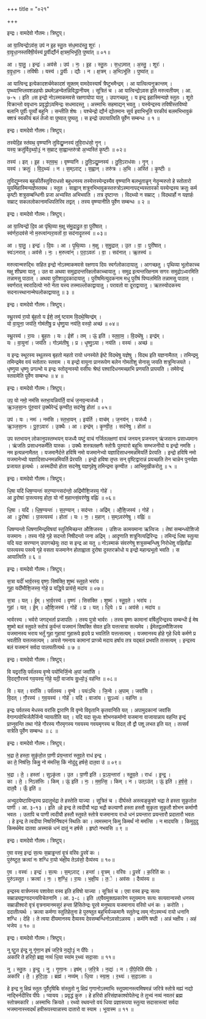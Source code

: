 +++
title = "०२१"

+++


इन्द्रः। वामदेवो गौतमः। त्रिष्टुप्।

आ या॒त्विन्द्रोऽव॑स॒ उप॑ न इ॒ह स्तु॒तः स॑ध॒माद॑स्तु॒ शूरः॑ ।  
वा॒वृ॒धा॒नस्तवि॑षी॒र्यस्य॑ पू॒र्वीर्द्यौर्न क्ष॒त्रम॒भिभू॑ति॒ पुष्या॑त् ॥ ०१॥

आ । या॒तु॒ । इन्द्रः॑ । अव॑से । उप॑ । नः॒ । इ॒ह । स्तु॒तः । स॒ध॒ऽमात् । अ॒स्तु॒ । शूरः॑ ।  
व॒वृ॒धा॒नः । तवि॑षीः । यस्य॑ । पू॒र्वीः । द्यौः । न । क्ष॒त्रम् । अ॒भिऽभू॑ति । पुष्या॑त् ॥

आ यात्विन्द्र इत्येकादशर्चमेकादशं सूक्तम् वामदेवस्यार्षं त्रैष्टुभमैन्द्रम् । आ यात्वित्यनुक्रान्तम् । पृष्थ्याभिप्लवशडहयोः प्रथमेऽहन्येतन्निविद्धानीयम् । सूत्रितं च । आ यात्विन्द्रोऽवस इति मरुत्वतीयम् । आ. ७-५ । इति ॥स इन्द्रो नोऽस्माकमवसे रक्षणायोपा यातु । उपागच्छतु । य इन्द्र इहास्मिन्यज्ञे स्तुतः । शूरो विक्रान्तो ववृधानः प्रवृद्धोऽयमिन्द्रः सधमादस्तु । अस्माभिः सहमाद्यन् भवतु । यस्येन्द्रस्य तविषीस्तविष्यो बलानि पूर्वीः पूर्व्यो बहूनि । सन्तीति शेषः । यश्चेन्द्रो द्यौर्न द्योतमानः सूर्य इवाभिभूति परकीयं बलमभिभावुकं क्शत्रं स्वकीयं बलं तेजो वा पुष्यात् पुष्यतु । स इन्द्रो उपायात्विति पूर्वेण सम्बन्धः ॥ १ ॥

इन्द्रः। वामदेवो गौतमः। त्रिष्टुप्।

तस्येदि॒ह स्त॑वथ॒ वृष्ण्या॑नि तुविद्यु॒म्नस्य॑ तुवि॒राध॑सो॒ नॄन् ।  
यस्य॒ क्रतु॑र्विद॒थ्यो॒३॒॑ न स॒म्राट् सा॒ह्वान्तरु॑त्रो अ॒भ्यस्ति॑ कृ॒ष्टीः ॥ ०२॥

तस्य॑ । इत् । इ॒ह । स्त॒व॒थ॒ । वृष्ण्या॑नि । तु॒वि॒ऽद्यु॒म्नस्य॑ । तु॒वि॒ऽराध॑सः । नॄन् ।  
यस्य॑ । क्रतुः॑ । वि॒द॒थ्यः॑ । न । स॒म्ऽराट् । स॒ह्वान् । तरु॑त्रः । अ॒भि । अस्ति॑ । कृ॒ष्टीः ॥

तुविद्युम्नस्य बहुकीर्तेस्तुविराधसो बहुधनस्य तस्येत्तस्येन्द्रस्यैव वृष्ण्यानि बलभूतान्नॄन् नेतॄन्मरुतो हे स्तोतारो यूयमिहास्मिन्यज्ञेस्तवथ । स्तुत । साह्वान् शत्रूनभिभावुकस्तरुत्रोऽस्मानापद्भ्यस्तारको यस्येन्द्रस्य क्रतुः कर्म कृष्टीः शत्रुसम्बन्धिनीः प्रजा अभ्यस्ति अभिभवति । तत्र दृष्टान्तः । विदथ्यो न सम्राट् । विदथार्हो न यज्ञार्हः सम्राट् सकललोकानामधिपतिरिव तद्वत् । तस्य वृष्ण्यानीति पूर्वेण सम्बन्धः ॥ २ ॥

इन्द्रः। वामदेवो गौतमः। त्रिष्टुप्।

आ या॒त्विन्द्रो॑ दि॒व आ पृ॑थि॒व्या म॒क्षू स॑मु॒द्रादु॒त वा॒ पुरी॑षात् ।  
स्व॑र्णरा॒दव॑से नो म॒रुत्वा॑न्परा॒वतो॑ वा॒ सद॑नादृ॒तस्य॑ ॥ ०३॥

आ । या॒तु॒ । इन्द्रः॑ । दि॒वः । आ । पृ॒थि॒व्याः । म॒क्षु । स॒मु॒द्रात् । उ॒त । वा॒ । पुरी॑षात् ।  
स्वः॑ऽनरात् । अव॑से । नः॒ । म॒रुत्वा॑न् । प॒रा॒ऽवतः॑ । वा॒ । सद॑नात् । ऋ॒तस्य॑ ॥

मरुत्वान्मरुद्भिः सहित इन्द्रो नोऽस्माकमवसे रक्षणाय दिवः स्वर्गलोकादायातु । आगच्छतु । पृथिव्या भूलोकाच्च मक्षु शीघ्रमा यातु । उत वा अथवा समुद्रादन्तरिक्षलोकाच्चायातु । समुद्र इत्यन्तरिक्षनाम सगरः समुद्रोऽध्वरमिति तन्नामसु पाठात् । अथवा पुरीशादुदकादायातु । पुरीषमित्युदकनाम मधु पुरीषं पिप्पलमिति तन्नामसु पाठात् । स्वर्णरात् स्वरादित्यो नरो नेता यस्य तस्माल्लोकाद्वायातु । परावतो वा दूराद्वायातु । ऋतस्योदकस्य सदनात्स्थानान्मेघलोकाद्वायातु ॥ ३ ॥

इन्द्रः। वामदेवो गौतमः। त्रिष्टुप्।

स्थू॒रस्य॑ रा॒यो बृ॑ह॒तो य ईशे॒ तमु॑ ष्टवाम वि॒दथे॒ष्विन्द्र॑म् ।  
यो वा॒युना॒ जय॑ति॒ गोम॑तीषु॒ प्र धृ॑ष्णु॒या नय॑ति॒ वस्यो॒ अच्छ॑ ॥ ०४॥

स्थू॒रस्य॑ । रा॒यः । बृ॒ह॒तः । यः । ईशे॑ । तम् । ऊं॒ इति॑ । स्त॒वा॒म॒ । वि॒दथे॑षु । इन्द्र॑म् ।  
यः । वा॒युना॑ । जय॑ति । गोऽम॑तीषु । प्र । धृ॒ष्णु॒ऽया । नय॑ति । वस्यः॑ । अच्छ॑ ॥

य इन्द्रः स्थूरस्य स्थूलस्य बृहतो महतो रायो धनस्येते ईष्टे विदथेषु यज्ञेषु । विदथ इति यज्ञनामैतत् । तमिन्द्रमु तमिन्द्रमेव वयं स्तोतारः स्तवाम । य इन्द्रो वायुना प्रानरूपेण बलेन गोमतीशु सेनासु जयति शत्रून्विजयते । धृष्णुया धृष्णुः प्रगल्भो य इन्द्रः स्तोतॄन्वस्यो वसीयः श्रेष्ठं पश्वादिधनमच्छाभि प्रणयति प्रापयति । तमेवेन्द्रं स्तवामेति पूर्वेण सम्बन्धः ॥ ४ ॥

इन्द्रः। वामदेवो गौतमः। त्रिष्टुप्।

उप॒ यो नमो॒ नम॑सि स्तभा॒यन्निय॑र्ति॒ वाचं॑ ज॒नय॒न्यज॑ध्यै ।  
ऋ॒ञ्ज॒सा॒नः पु॑रु॒वार॑ उ॒क्थैरेन्द्रं॑ कृण्वीत॒ सद॑नेषु॒ होता॑ ॥ ०५॥

उप॑ । यः । नमः॑ । नम॑सि । स्त॒भा॒यन् । इय॑र्ति । वाच॑म् । ज॒नय॑न् । यज॑ध्यै ।  
ऋ॒ञ्ज॒सा॒नः । पु॒रु॒ऽवारः॑ । उ॒क्थैः । आ । इन्द्र॑म् । कृ॒ण्वी॒त॒ । सद॑नेषु । होता॑ ॥

उप स्तभायन् लोकानुपस्तम्भयन् यजध्यै यष्टुं वाचं गर्जितलक्षणां वाचं जनयन् प्रजनयन् ऋंजसानः प्रसाध्यमानः । ऋंजतिः प्रसाधनकर्मेति यास्कः । उक्थैः शस्त्रलक्षणैः स्तोत्रैः पुरुवारो बहुभिः सम्भजनीयो य इन्द्रो नमसि । नम इत्यन्ननामैतत् । यजमानैर्दत्ते हविषि नमो यजमानेभ्यो यज्ञादिसाधनमन्नमियर्ति प्रेरयति । इन्द्रो हविषि नमो यजमानेभ्यो यज्ञादिसाधनमन्नमियर्ति प्रेरयति । इन्द्रो हविषा तृप्तः सन् वृष्टिद्वारान्नं प्रयच्छति तेन चान्नेन पुनर्यज्ञः प्रजायत इत्यर्थः । अस्मदीयो होता सदनेषु यज्ञगृहेषु तमिन्द्रमा कृण्वीत । आभिमुखीकरोतु ॥ ५ ॥

इन्द्रः। वामदेवो गौतमः। त्रिष्टुप्।

धि॒षा यदि॑ धिष॒ण्यन्तः॑ सर॒ण्यान्त्सद॑न्तो॒ अद्रि॑मौशि॒जस्य॒ गोहे॑ ।  
आ दु॒रोषाः॑ पा॒स्त्यस्य॒ होता॒ यो नो॑ म॒हान्त्सं॒वर॑णेषु॒ वह्निः॑ ॥ ०६॥

धि॒षा । यदि॑ । धि॒ष॒ण्यन्तः॑ । स॒र॒ण्यान् । सद॑न्तः । अद्रि॑म् । औ॒शि॒जस्य॑ । गोहे॑ ।  
आ । दु॒रोषाः॑ । पा॒स्त्यस्य॑ । होता॑ । यः । नः॒ । म॒हान् । स॒म्ऽवर॑णेषु । वह्निः॑ ॥

धिषण्यन्तो धिषणामिन्द्रविषयां स्तुतिमिच्छन्त औशिजस्य । उशिजः कामयमाना ऋत्विजः । तेषां सम्बन्ध्योशिजो यजमानः । तस्य गोहे गृहे सदन्तो निषीदन्तो जना अद्रिम् । आदृणाति शत्रूनित्यद्रिरिन्द्रः । तमिन्द्रं धिषा स्तुत्या यदि यदा सरण्यान् उपागच्छेयुः तदा स इन्द्र आ यतु ॥ नोऽस्माकं संवरणेषु शत्रुसम्बन्धिषु निरोधेशु वह्निर्वोढा पास्त्यस्य पस्त्ये गृहे वसता यजमानेन होताह्वाता दुरोषा दुस्तरक्रोधो य इन्द्रो महान्प्रभूतो भवति । स आयात्विति ॥ ६ ॥

इन्द्रः। वामदेवो गौतमः। त्रिष्टुप्।

स॒त्रा यदीं॑ भार्व॒रस्य॒ वृष्णः॒ सिष॑क्ति॒ शुष्मः॑ स्तुव॒ते भरा॑य ।  
गुहा॒ यदी॑मौशि॒जस्य॒ गोहे॒ प्र यद्धि॒ये प्राय॑से॒ मदा॑य ॥ ०७॥

स॒त्रा । यत् । ई॒म् । भा॒र्व॒रस्य॑ । वृष्णः॑ । सिस॑क्ति । शुष्मः॑ । स्तु॒व॒ते । भरा॑य ।  
गुहा॑ । यत् । ई॒म् । औ॒शि॒जस्य॑ । गोहे॑ । प्र । यत् । धि॒ये । प्र । अय॑से । मदा॑य ॥

भार्वरस्य । भर्वरो जगद्भर्ता प्रजापतिः । तस्य पुत्रो भार्वरः । तस्य वृष्णः कामानां वर्षितुरिन्द्रस्य सम्बन्धी ई मेष शुष्मो बलं स्तुवते स्तोत्रं कुर्वन्तं यजमानं सिषक्ति सेवत इति यत्तत्सत्रा सत्यमेव । ईमेतद्वलमौशिजस्य यजमानस्य भराय भर्तुं गुहा गुहायां गुहारूपे हृदये प्र भवतिति यत्तत्सत्यम् । यजमानस्य होहे गृहे धिये कर्मणे प्र भवतीति यत्तत्य्सत्यम् । अयसे गमनाय कामानां प्राप्त्र्ये मदाय हर्षाय तत्र यद्बलं प्रभवति तत्सत्यम् । इन्द्रस्य बलं यजमानं सर्वदा पालयतीत्यर्थः ॥ ७ ॥

इन्द्रः। वामदेवो गौतमः। त्रिष्टुप्।

वि यद्वरां॑सि॒ पर्व॑तस्य वृ॒ण्वे पयो॑भिर्जि॒न्वे अ॒पां जवां॑सि ।  
वि॒दद्गौ॒रस्य॑ गव॒यस्य॒ गोहे॒ यदी॒ वाजा॑य सु॒ध्यो॒३॒॑ वह॑न्ति ॥ ०८॥

वि । यत् । वरां॑सि । पर्व॑तस्य । वृ॒ण्वे । पयः॑ऽभिः । जि॒न्वे । अ॒पाम् । जवां॑सि ।  
वि॒दत् । गौ॒रस्य॑ । ग॒व॒यस्य॑ । गोहे॑ । यदि॑ । वाजा॑य । सु॒ऽध्यः॑ । वह॑न्ति ॥

इन्द्रः पर्वतस्य मेधस्य वरांसि द्वाराणि वि वृण्वे विवृतानि कृतवानिति यत् । अपामुदकानां जवांसि वेगान्पयोभिर्जलैर्जिन्वे प्यायतीति यत् । यदि यदा सुध्यः शोभनकर्माणो यजमाना वाजायान्नाय वहन्ति इन्द्रं प्राप्नुवन्ति तथा गोहे गौरस्य गौरमृगस्य गवयस्य गवयमृगस्य च विदत् तौ द्वौ पशू लभत इति यत् । तत्सर्वं सत्रेति पूर्वेण सम्बन्धः ॥ ८ ॥

इन्द्रः। वामदेवो गौतमः। त्रिष्टुप्।

भ॒द्रा ते॒ हस्ता॒ सुकृ॑तो॒त पा॒णी प्र॑य॒न्तारा॑ स्तुव॒ते राध॑ इन्द्र ।  
का ते॒ निष॑त्तिः॒ किमु॒ नो म॑मत्सि॒ किं नोदु॑दु हर्षसे॒ दात॒वा उ॑ ॥ ०९॥

भ॒द्रा । ते॒ । हस्ता॑ । सुऽकृ॑ता । उ॒त । पा॒णी इति॑ । प्र॒ऽय॒न्तारा॑ । स्तु॒व॒ते । राधः॑ । इ॒न्द्र॒ ।  
का । ते॒ । निऽस॑त्तिः । किम् । ऊं॒ इति॑ । नः॒ । म॒म॒त्सि॒ । किम् । न । उत्ऽउ॑त् । ऊं॒ इति॑ । ह॒र्ष॒से॒ । दात॒वै । ऊँ॒ इति॑ ॥

अभ्युदयेष्टाविन्द्रस्य प्रदातुर्भद्रा ते हस्तेति याज्या । सूत्रितं च । दीर्घस्ते अस्त्वङ्कुशो भद्रा ते हस्ता सुकृतोत पाणी । आ. ३-१३ । इति ॥हे इन्द्र ते त्वदीयौ भद्रा भद्रौ कल्याणौ हस्ता हस्तौ सुकृता सुकृतौ शोभन कर्माणौ भवतः । उतापि च पाणी त्वदीयौ हस्तौ स्तुवते स्तोत्रे यजमानाय राधो धनं प्रयन्तारा प्रयन्तारौ प्रदातारौ भवतः । हे इन्द्र ते त्वदीया निषत्तिर्निषदनं स्थितिः का । त्वमस्मान् किमु किमर्थं नो ममत्सि । न मादयसि । किमुदुदु किमर्थमेव दातवा अस्माकं धनं दातुं न हर्षसे । हृष्टो नभवसि ॥ ९ ॥

इन्द्रः। वामदेवो गौतमः। त्रिष्टुप्।

ए॒वा वस्व॒ इन्द्रः॑ स॒त्यः स॒म्राड्ढन्ता॑ वृ॒त्रं वरि॑वः पू॒रवे॑ कः ।  
पुरु॑ष्टुत॒ क्रत्वा॑ नः शग्धि रा॒यो भ॑क्षी॒य तेऽव॑सो॒ दैव्य॑स्य ॥ १०॥

ए॒व । वस्वः॑ । इन्द्रः॑ । स॒त्यः । स॒म्ऽराट् । हन्ता॑ । वृ॒त्रम् । वरि॑वः । पू॒रवे॑ । क॒रिति॑ कः ।  
पुरु॑ऽस्तुत । क्रत्वा॑ । नः॒ । श॒ग्धि॒ । रा॒यः । भ॒क्षी॒य । त॒े । अव॑सः । दैव्य॑स्य ॥

इन्द्रस्य वार्त्रघ्नस्य पशावेवा वस्व इति हविषो याज्या । सूत्रितं च । एवा वस्व इन्द्रः सत्यः सम्राड्यद्वाग्वदन्त्यविचेतनानि । आ. ३-८ । इति ॥एवैवमुक्तप्रकारेण स्तूयमानः सत्यः सत्यवान्वस्वो धनस्य सम्राडीश्वरो वृत्रं वृत्रनामानमसुरं हन्ता हिंसितेन्द्रः पूरवे मनुष्याय यजमानाय वरिवो धनं कः । करोति । ददातीत्यर्थः । क्रत्वा कर्मणा स्तुतिहेतुना हे पुरुष्तुत बहुभिर्यज्कमानैः स्तुतेन्द्र त्वम् नोऽस्मभ्यं रायो धनानि शग्धि । देहि । ते त्वया दीयमानस्य दैव्यस्य देवसम्बन्धिनोऽवसोऽन्नस्य । कर्मणि षष्ठी । अन्नं भक्षीय । अहं भजेय ॥ १० ॥

इन्द्रः। वामदेवो गौतमः। त्रिष्टुप्।

नू ष्टु॒त इ॑न्द्र॒ नू गृ॑णा॒न इषं॑ जरि॒त्रे न॒द्यो॒३॒॑ न पी॑पेः ।  
अका॑रि ते हरिवो॒ ब्रह्म॒ नव्यं॑ धि॒या स्या॑म र॒थ्यः॑ सदा॒साः ॥ ११॥

नु । स्तु॒तः । इ॒न्द्र॒ । नु । गृ॒णा॒नः । इष॑म् । ज॒रि॒त्रे । न॒द्यः॑ । न । पी॒पे॒रिति॑ पीपेः ।  
अका॑रि । ते॒ । ह॒रि॒ऽवः॒ । ब्रह्म॑ । नव्य॑म् । धि॒या । स्या॒म॒ । र॒थ्यः॑ । स॒दा॒ऽसाः ॥

हे इन्द्र नु क्षिप्रं स्तुतः पूर्वैरृषिबिः संस्तुतो नु क्षिप्रं गृणानोऽस्माभिः स्तूयमानस्त्वमिषमन्नं जरित्रे स्तोत्रे मह्यं नद्यो नाद्भिर्नदीरिव पीपेः । प्यायय । प्रवृद्धं कुरु । हे हरिवो हरिसंज्ञकाश्वोपेतेन्द्र ते तुभ्यं नव्यं नवतरं ब्रह्म स्तोत्रमकारि । अस्माभिः क्रियते । रथ्यो रथवन्तो वयं धिया प्रज्ञारूपया स्तुत्या सदासास्त्वां सर्वदा भजमानास्त्त्वदर्थं हवीरूपस्यान्नास्य दातारो वा स्याम । भूयास्म ॥ ११ ॥